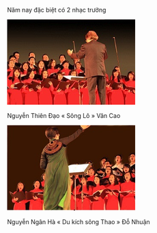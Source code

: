<!--
title: Tết Tân Mão UNESCO 05.02.2011
author: Nguyễn Tích Kỳ
centerImages: false
-->

Năm nay đặc biệt có 2 nhạc trưởng

![](1.jpg)  

Nguyễn Thiên Đạo « Sông Lô » Văn Cao

![](4.jpg)  

Nguyễn Ngân Hà « Du kích sông Thao » Đỗ Nhuận